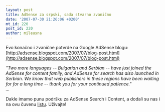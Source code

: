```yaml
---
layout: post
title: AdSense za srpski, sada stvarno zvanično
date: '2007-07-30 21:26:06 +0200'
mt_id: 220
post_id: 220
author: mileusna
---
```

Evo konačno i zvanične potvrde na Google AdSense blogu: [http://adsense.blogspot.com/2007/07/blog-post.html](http://adsense.blogspot.com/2007/07/blog-post.html)

_"Two more languages -- Bulgarian and Serbian -- have just joined the AdSense for content family, and AdSense for search has also launched in Serbian. We know that web publishers in these regions have been waiting for for a long time -- thank you for your continued patience."  
..._

Dakle imamo punu podršku za AdSense Search i Content, a dodali su nas i na ovu čuvenu [listu](https://www.google.com/adsense/support/bin/answer.py?answer=9727). Uživajte!

